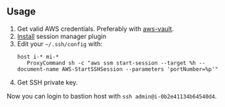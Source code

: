 ## Usage

1. Get valid AWS credentials. Preferably with [aws-vault](https://github.com/99designs/aws-vault).
2. [Install](https://docs.aws.amazon.com/systems-manager/latest/userguide/session-manager-working-with-install-plugin.html) session manager plugin
3. Edit your `~/.ssh/config` with:
    ```
    host i-* mi-*
       ProxyCommand sh -c "aws ssm start-session --target %h --document-name AWS-StartSSHSession --parameters 'portNumber=%p'"
    ```
4. Get SSH private key.

Now you can login to bastion host with `ssh admin@i-0b2e41134b64540d4`.
